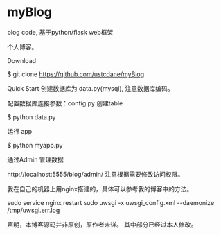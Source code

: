 myBlog
======

blog code, 基于python/flask web框架
 
个人博客。

Download

$ git clone https://github.com/ustcdane/myBlog

Quick Start
创建数据库为 data.py(mysql), 注意数据库编码。

配置数据库连接参数：config.py 创建table

$ python data.py

运行 app

$ python myapp.py

通过Admin 管理数据

http://localhost:5555/blog/admin/ 注意根据需要修改访问权限。

我在自己的机器上用nginx搭建的，具体可以参考我的博客中的方法。

sudo service nginx restart sudo uwsgi -x uwsgi_config.xml --daemonize /tmp/uwsgi.err.log

声明，本博客源码并非原创，原作者未详。 其中部分已经过本人修改。
